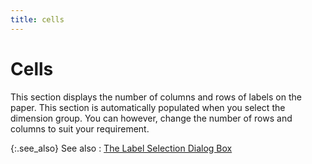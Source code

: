 ```yaml
---
title: cells
---
```


# Cells


This section displays the number of columns and rows of labels on the  paper. This section is automatically populated when you select the dimension  group. You can however, change the number of rows and columns to suit  your requirement.


{:.see_also}
See also
: [The  Label Selection Dialog Box]({{site.wwe_baseurl}}/misc/the_label_selection_dialog_box.html)
